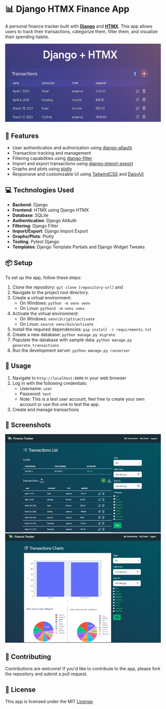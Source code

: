 # 📊 Django HTMX Finance App

A personal finance tracker built with [**Django**](https://www.djangoproject.com/) and [**HTMX**](https://htmx.org/). This app allows users to track their transactions, categorize them, filter them, and visualize their spending habits.

<img src="./static/images/banner.png" width=800>

## 🚀 Features

* User authentication and authorization using [django-allauth](https://pypi.org/project/django-allauth/)
* Transaction tracking and management
* Filtering capabilities using [django-filter](https://pypi.org/project/django-filter/)
* Import and export transactions using [django-import-export](https://pypi.org/project/django-import-export/)
* Graphs and plots using [plotly](https://pypi.org/project/plotly/)
* Responsive and customizable UI using [TailwindCSS](https://tailwindcss.com/) and [DaisyUI](https://daisyui.com/)


## 💻 Technologies Used

* **Backend**: Django
* **Frontend**: HTMX using Django HTMX
* **Database**: SQLite
* **Authentication**: Django AllAuth
* **Filtering**: Django Filter
* **Import/Export**: Django Import Export
* **Graphs/Plots**: Plotly
* **Testing**: Pytest Django
* **Templates**: Django Template Partials and Django Widget Tweaks


## 📦 Setup

To set up the app, follow these steps:

1. Clone the repository: `git clone [repository-url]` and
2. Navigate to the project root directory.
3. Create a virtual environment:
	* On Windows: `python -m venv venv`
	* On Linux: `python3 -m venv venv`
4. Activate the virtual environment:
	* On Windows: `venv\Scripts\activate`
	* On Linux: `source venv/bin/activate`
5. Install the required dependencies: `pip install -r requirements.txt`
6. Create a new database: `python manage.py migrate`
7. Populate the database with sample data: `python manage.py generate_transactions`
8. Run the development server: `python manage.py runserver`


## 👀 Usage

1. Navigate to `http://localhost:8000` in your web browser
2. Log in with the following credentials:
	* Username: `user`
	* Password: `test`
	* Note: This is a test user account, feel free to create your own account or use this one to test the app.
3. Create and manage transactions


## 📸 Screenshots

<img src="./static/images/screenshots/transactions-list.png" width=800>

<img src="./static/images/screenshots/transactions-chart.png" width=800>

## 🤝 Contributing

Contributions are welcome! If you'd like to contribute to the app, please fork the repository and submit a pull request.


## 📝 License

This app is licensed under the MIT [License](./LICENSE).
